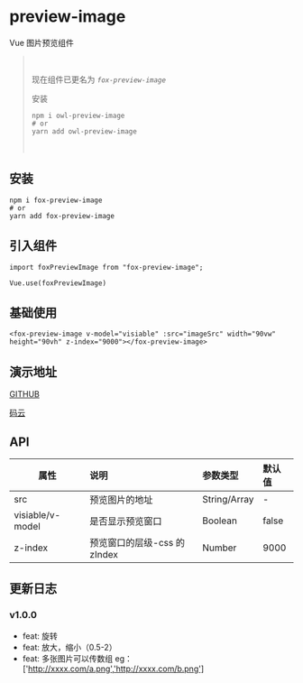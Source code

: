 # preview-image

Vue 图片预览组件

> &nbsp;
>
> 现在组件已更名为 _`fox-preview-image`_
>
> 安装
>
> ```
> npm i owl-preview-image
> # or
> yarn add owl-preview-image
> ```
>
> &nbsp;

## 安装

```
npm i fox-preview-image
# or
yarn add fox-preview-image
```

## 引入组件

```
import foxPreviewImage from "fox-preview-image";

Vue.use(foxPreviewImage)
```

## 基础使用

```
<fox-preview-image v-model="visiable" :src="imageSrc" width="90vw" height="90vh" z-index="9000"></fox-preview-image>
```

## 演示地址

[GITHUB](https://guojikun.github.io/preview-image/)

[码云](https://guojikun_admin.gitee.io/preview-image/)

## API

| 属性             | 说明                         | 参数类型     | 默认值 |
| ---------------- | :--------------------------- | :----------- | :----- |
| src              | 预览图片的地址               | String/Array | -      |
| visiable/v-model | 是否显示预览窗口             | Boolean      | false  |
| z-index          | 预览窗口的层级-css 的 zIndex | Number       | 9000   |

## 更新日志

### v1.0.0

-   feat: 旋转
-   feat: 放大，缩小（0.5-2）
-   feat: 多张图片可以传数组 eg：['http://xxxx.com/a.png','http://xxxx.com/b.png']
